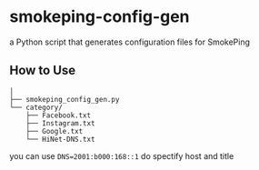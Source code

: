 # smokeping-config-gen
a Python script that generates configuration files for SmokePing

## How to Use
```py_directory/
│
├── smokeping_config_gen.py
└── category/
    ├── Facebook.txt
    ├── Instagram.txt
    ├── Google.txt
    └── HiNet-DNS.txt
```

you can use `DNS=2001:b000:168::1`
do spectify host and title
